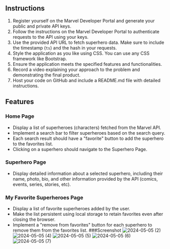 Instructions
------------

1.  Register yourself on the Marvel Developer Portal and generate your public and private API keys.
2.  Follow the instructions on the Marvel Developer Portal to authenticate requests to the API using your keys.
3.  Use the provided API URL to fetch superhero data. Make sure to include the timestamp (`ts`) and the hash in your requests.
4.  Style the application as you like using CSS. You can use any CSS framework like Bootstrap.
5.  Ensure the application meets the specified features and functionalities.
6.  Record a video explaining your approach to the problem and demonstrating the final product.
7.  Host your code on GitHub and include a README.md file with detailed instructions.

Features
--------

### Home Page

*   Display a list of superheroes (characters) fetched from the Marvel API.
*   Implement a search bar to filter superheroes based on the search query.
*   Each search result should have a "favorite" button to add the superhero to the favorites list.
*   Clicking on a superhero should navigate to the Superhero Page.

### Superhero Page

*   Display detailed information about a selected superhero, including their name, photo, bio, and other information provided by the API (comics, events, series, stories, etc).

### My Favorite Superheroes Page

*   Display a list of favorite superheroes added by the user.
*   Make the list persistent using local storage to retain favorites even after closing the browser.
*   Implement a "remove from favorites" button for each superhero to remove them from the favorites list.
###Screenshot
![2024-05-05 (2)](https://github.com/dainy390/calculator/assets/112776500/fadb79d1-d629-4eb1-ae55-a777dfebb889)
![2024-05-05 (4)](https://github.com/dainy390/calculator/assets/112776500/bd591e13-2a5f-4f3e-92f4-6dfc085ef59a)
![2024-05-05 (5)](https://github.com/dainy390/calculator/assets/112776500/96955a4c-e13c-4259-ba57-229676aaf9ca)
![2024-05-05 (6)](https://github.com/dainy390/calculator/assets/112776500/68105434-4a84-40d7-9944-8e73832dce46)
![2024-05-05 (7)](https://github.com/dainy390/calculator/assets/112776500/e18f143a-6a69-4f70-9acc-e8618235a2f5)

